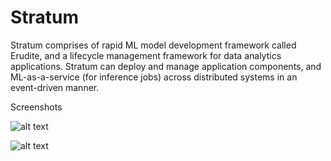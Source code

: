 # Stratum
Stratum comprises of rapid ML model development framework called Erudite, and a lifecycle management framework for data analytics applications. Stratum can deploy and manage application components, and ML-as-a-service (for inference jobs) across distributed systems in an event-driven manner. 


Screenshots  


![alt text](https://github.com/doc-vu/Stratum/blob/master/png/collaboration.png)



![alt text](https://github.com/doc-vu/Stratum/blob/master/png/eruditeGenerate.png)
